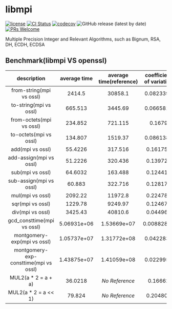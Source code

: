 # libmpi

[![license](https://img.shields.io/badge/license-Apache-brightgreen.svg?style=flat)](https://github.com/vxfury/libmpi/blob/master/LICENSE)
[![CI Status](https://github.com/vxfury/libmpi/workflows/ci/badge.svg)](https://github.com/vxfury/libmpi/actions)
[![codecov](https://codecov.io/gh/vxfury/libmpi/branch/main/graph/badge.svg?token=5IfLTTEcnF)](https://codecov.io/gh/vxfury/libmpi)
![GitHub release (latest by date)](https://img.shields.io/github/v/release/vxfury/libmpi?color=red&label=release)
[![PRs Welcome](https://img.shields.io/badge/PRs-welcome-brightgreen.svg)](https://github.com/vxfury/libmpi/pulls)

Multiple Precision Integer and Relevant Algorithms, such as Bignum, RSA, DH, ECDH, ECDSA
## Benchmark(libmpi VS openssl)

|              description              | average time | average time(reference) | coefficient of variation | perfermance ratio |
| :-: | :-: | :-: | :-: | :-: |
|       from-string(mpi vs ossl)        |    2414.5    |         30858.1         |        0.0823392         |      <span style="color:#008000;font-weight:bold;text-decoration:blink;">12.7804</span>      |
|        to-string(mpi vs ossl)         |   665.513    |         3445.69         |        0.0665816         |      <span style="color:#008000;font-weight:bold;text-decoration:blink;">5.1775</span>       |
|       from-octets(mpi vs ossl)        |   234.852    |         721.115         |          0.1679          |      <span style="color:#008000;font-weight:bold;">3.07052</span>      |
|        to-octets(mpi vs ossl)         |   134.807    |         1519.37         |        0.0861383         |      <span style="color:#008000;font-weight:bold;text-decoration:blink;">11.2708</span>      |
|           add(mpi vs ossl)            |   55.4226    |         317.516         |         0.161752         |      <span style="color:#008000;font-weight:bold;text-decoration:blink;">5.72899</span>      |
|        add-assign(mpi vs ossl)        |   51.2226    |         320.436         |         0.139726         |      <span style="color:#008000;font-weight:bold;text-decoration:blink;">6.25575</span>      |
|           sub(mpi vs ossl)            |   64.6032    |         163.488         |         0.124415         |      <span style="color:#008000;font-weight:bold;">2.53065</span>      |
|        sub-assign(mpi vs ossl)        |    60.883    |         322.716         |         0.128174         |      <span style="color:#008000;font-weight:bold;text-decoration:blink;">5.30059</span>      |
|           mul(mpi vs ossl)            |   2092.22    |         11972.8         |         0.224789         |      <span style="color:#008000;font-weight:bold;text-decoration:blink;">5.72254</span>      |
|           sqr(mpi vs ossl)            |   1229.78    |         9249.97         |         0.124671         |      <span style="color:#008000;font-weight:bold;text-decoration:blink;">7.52165</span>      |
|           div(mpi vs ossl)            |   3425.43    |         40810.6         |         0.044964         |      <span style="color:#008000;font-weight:bold;text-decoration:blink;">11.914</span>       |
|      gcd_consttime(mpi vs ossl)       | 5.06931e+06  |       1.53669e+07       |        0.00882843        |      <span style="color:#008000;font-weight:bold;">3.03135</span>      |
|      montgomery-exp(mpi vs ossl)      | 1.05737e+07  |       1.31772e+08       |        0.0422837         |      <span style="color:#008000;font-weight:bold;text-decoration:blink;">12.4622</span>      |
| montgomery-exp-consttime(mpi vs ossl) | 1.43875e+07  |       1.41059e+08       |        0.0229953         |      <span style="color:#008000;font-weight:bold;text-decoration:blink;">9.80427</span>      |
|          MUL2(a * 2 = a + a)          |   36.0218    |      <span style="font-style:italic;">No Reference</span>       |         0.16662          |        N/A        |
|         MUL2(a * 2 = a << 1)          |    79.824    |      <span style="font-style:italic;">No Reference</span>       |         0.204801         |        N/A        |
